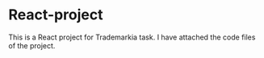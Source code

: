# React-project
This is a React project for Trademarkia task.
I have attached the code files of the project.
